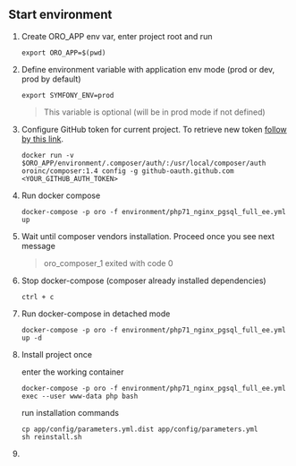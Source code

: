 ## Start environment

1. Create ORO_APP env var, enter project root and run
    ```
    export ORO_APP=$(pwd)
    ```
    
2. Define environment variable with application env mode (prod or dev, prod by default)
    ```
    export SYMFONY_ENV=prod
    ```
   > This variable is optional (will be in prod mode if not defined)
    
3. Configure GitHub token for current project. To retrieve new token [follow by this link](https://github.com/settings/tokens/new?scopes=repo&description=Composer+OroEnv).
    ```
    docker run -v $ORO_APP/environment/.composer/auth/:/usr/local/composer/auth oroinc/composer:1.4 config -g github-oauth.github.com <YOUR_GITHUB_AUTH_TOKEN>
    ```
    
4. Run docker compose
    ```
    docker-compose -p oro -f environment/php71_nginx_pgsql_full_ee.yml up
    ```

5. Wait until composer vendors installation. Proceed once you see next message
    
    > oro_composer_1 exited with code 0
    
6. Stop docker-compose (composer already installed dependencies)
    ```
    ctrl + c
    ```

7. Run docker-compose in detached mode
    ```
    docker-compose -p oro -f environment/php71_nginx_pgsql_full_ee.yml up -d
    ```

8. Install project once

    enter the working container
    ```
    docker-compose -p oro -f environment/php71_nginx_pgsql_full_ee.yml exec --user www-data php bash
    ```
    
    run installation commands
    ```
    cp app/config/parameters.yml.dist app/config/parameters.yml
    sh reinstall.sh
    ```

9. 